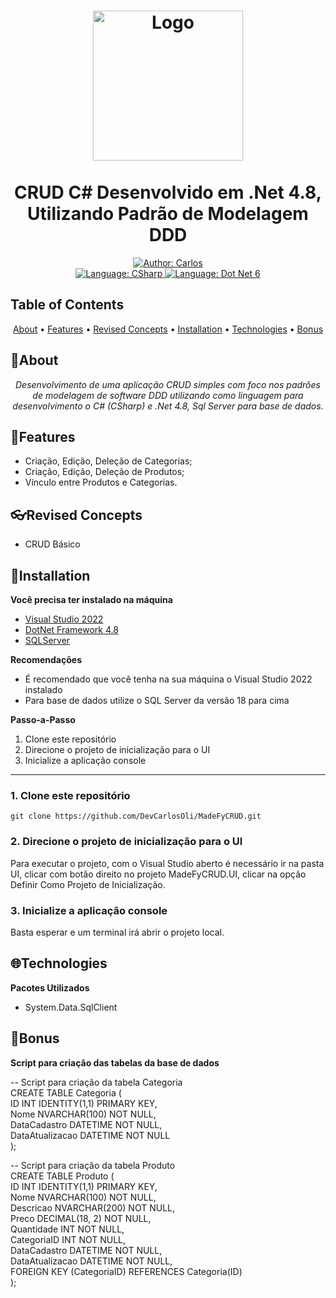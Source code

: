 
<h1 align="center">
	<img src="https://seeklogo.com/images/C/c-sharp-c-logo-02F17714BA-seeklogo.com.png"  alt="Logo"  width="240"><br><br>
    CRUD C# Desenvolvido em .Net 4.8, Utilizando Padrão de Modelagem DDD
</h1>

<div align="center">
    <a href="https://www.linkedin.com/in/carlos-r-de-oliveira-filho-62a996200/">
        <img src="https://img.shields.io/static/v1?label=Author&message=Carlos&color=162285&style=for-the-badge&logo=LinkedIn" alt="Author: Carlos">
    </a>
  <br>
    <a href="#">
		<img  src="https://img.shields.io/static/v1?label=Language&message=CSharp&color=purple&style=for-the-badge&logo=CSharp"  alt="Language: CSharp">
	</a>
	<a href="#">
		<img src="https://img.shields.io/static/v1?label=Framework&message=4.8&color=bf53b1&style=for-the-badge&logo=DotNet"  alt="Language: Dot Net 6">
	</a>
    </p>
</div>

## Table of Contents

<p align="center">
 <a href="#about">About</a> •
 <a href="#features">Features</a> •
 <a href="#revised-concepts">Revised Concepts</a> • 
 <a href="#installation">Installation</a> • 
 <a href="#technologies">Technologies</a> • 
 <a href="#bonus">Bonus</a>
</p>

## 📌About

<div>
    <p align="center">
    <em>
        Desenvolvimento de uma aplicação CRUD simples com foco nos padrões de modelagem de software DDD utilizando como linguagem para 
        desenvolvimento o C# (CSharp) e .Net 4.8, Sql Server para base de dados.
    </em>
    </p>
</div>

## 🚀Features

- Criação, Edição, Deleção de Categorias;
- Criação, Edição, Deleção de Produtos;
- Vínculo entre Produtos e Categorias.

## 👓Revised Concepts


- CRUD Básico

## 📕Installation

**Você precisa ter instalado na máquina**
- [Visual Studio 2022](https://visualstudio.microsoft.com/pt-br/downloads/)
- [DotNet Framework 4.8](https://dotnet.microsoft.com/pt-br/download/dotnet-framework/net48)
- [SQLServer](https://www.microsoft.com/pt-br/sql-server/sql-server-downloads)

**Recomendações**
-   É recomendado que você tenha na sua máquina o Visual Studio 2022 instalado
-   Para base de dados utilize o SQL Server da versão 18 para cima

**Passo-a-Passo**
1. Clone este repositório
2. Direcione o projeto de inicialização para o UI
3. Inicialize a aplicação console
  ---
### 1. Clone este repositório
```
git clone https://github.com/DevCarlosOli/MadeFyCRUD.git
```
### 2. Direcione o projeto de inicialização para o UI

Para executar o projeto, com o Visual Studio aberto é necessário ir na pasta UI, clicar com botão direito no projeto MadeFyCRUD.UI, clicar na opção Definir Como Projeto
de Inicialização.

### 3. Inicialize a aplicação console

Basta esperar e um terminal irá abrir o projeto local.

## 🌐Technologies

**Pacotes Utilizados**

- System.Data.SqlClient

## 🎇Bonus
**Script para criação das tabelas da base de dados**

-- Script para criação da tabela Categoria <br/>
CREATE TABLE Categoria ( <br/>
    ID INT IDENTITY(1,1) PRIMARY KEY, <br/> 
    Nome NVARCHAR(100) NOT NULL, <br/> 
    DataCadastro DATETIME NOT NULL, <br/> 
    DataAtualizacao DATETIME NOT NULL <br/>
);

-- Script para criação da tabela Produto <br/>
CREATE TABLE Produto ( <br/>
    ID INT IDENTITY(1,1) PRIMARY KEY, <br/> 
    Nome NVARCHAR(100) NOT NULL, <br/> 
    Descricao NVARCHAR(200) NOT NULL, <br/> 
    Preco DECIMAL(18, 2) NOT NULL, <br/> 
    Quantidade INT NOT NULL, <br/> 
    CategoriaID INT NOT NULL, <br/> 
    DataCadastro DATETIME NOT NULL, <br/> 
    DataAtualizacao DATETIME NOT NULL, <br/> 
    FOREIGN KEY (CategoriaID) REFERENCES Categoria(ID) <br/>
);
